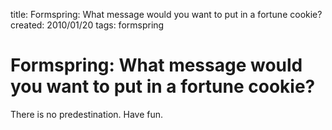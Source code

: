 title: Formspring: What message would you want to put in a fortune cookie?
created: 2010/01/20
tags: formspring

# Formspring: What message would you want to put in a fortune cookie?

There is no predestination. Have fun.
